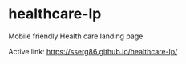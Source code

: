 # healthcare-lp
Mobile friendly Health care landing page

Active link: https://sserg86.github.io/healthcare-lp/
